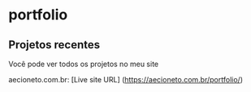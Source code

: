 # portfolio
 
## Projetos recentes

Você pode ver todos os projetos no meu site

aecioneto.com.br: [Live site URL] (https://aecioneto.com.br/portfolio/)


